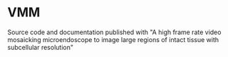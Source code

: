 # VMM
Source code and documentation published with "A high frame rate video mosaicking microendoscope to image large regions of intact tissue with subcellular resolution"
